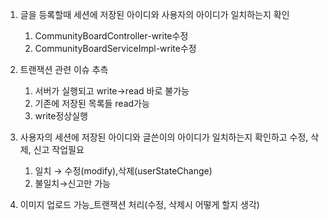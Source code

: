 1. 글을 등록할때 세션에 저장된 아이디와 사용자의 아이디가 일치하는지 확인
    1. CommunityBoardController-write수정
    2. CommunityBoardServiceImpl-write수정


2. 트랜잭션 관련 이슈 추측
    1. 서버가 실행되고 write→read 바로 불가능
    2. 기존에 저장된 목록들 read가능
    3. write정상실행
3. 사용자의 세션에 저장된 아이디와 글쓴이의 아이디가 일치하는지 확인하고 수정, 삭제, 신고 작업필요
    1. 일치 → 수정(modify),삭제(userStateChange)
    2. 불일치→신고만 가능

4. 이미지 업로드 가능_트랜잭션 처리(수정, 삭제시 어떻게 할지 생각)
